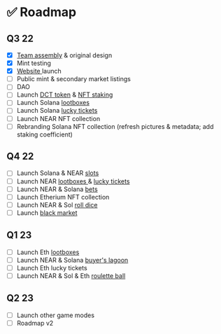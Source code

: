 # ✅ Roadmap

## Q3 22

* [x] [Team assembly](team-info.md) & original design
* [x] Mint testing
* [x] [Website ](https://soldobbies.com)launch
* [ ] Public mint & secondary market listings
* [ ] DAO
* [ ] Launch [DCT token](../tokenomic/graphs-and-tables.md) & [NFT staking](../tokenomic/staking.md)
* [ ] Launch Solana [lootboxes](../games-info/lootboxes.md)
* [ ] Launch Solana [lucky tickets](../games-info/lucky-tickets.md)
* [ ] Launch NEAR NFT collection
* [ ] Rebranding Solana NFT collection (refresh pictures & metadata; add staking coefficient)

## Q4 22

* [ ] Launch Solana & NEAR [slots](../games-info/slots.md)
* [ ] Launch NEAR [lootboxes ](../games-info/lootboxes.md)& [lucky tickets](../games-info/lucky-tickets.md)
* [ ] Launch NEAR & Solana [bets](../games-info/bets.md)
* [ ] Launch Etherium NFT collection
* [ ] Launch NEAR & Sol [roll dice](../games-info/roll-dice.md)
* [ ] Launch [black market](../games-info/black-market.md)&#x20;

## Q1 23

* [ ] Launch Eth [lootboxes](../games-info/lootboxes.md)
* [ ] Launch NEAR & Solana [buyer's lagoon](../games-info/buyers-lagoon.md)
* [ ] Launch Eth lucky tickets
* [ ] Launch NEAR & Sol & Eth [roulette ball](../games-info/roulette-ball.md)

## Q2 23

* [ ] Launch other game modes
* [ ] Roadmap v2
